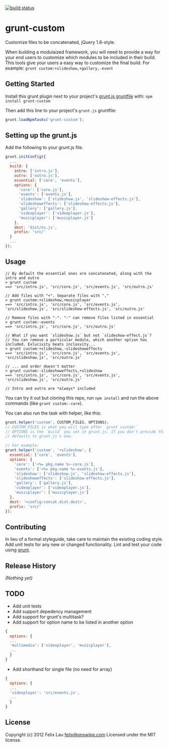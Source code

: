 [![build status](https://secure.travis-ci.org/felixlaumon/grunt-custom.png)](http://travis-ci.org/felixlaumon/grunt-custom)
# grunt-custom

Customize files to be concatenated, jQuery 1.8-style.

When building a modulaized framework, you will need to provide a way for your end users to customize which modules to be included in their build. This tools give your users a easy way to customize the final build. For example: `grunt custom:+slideshow,+gallery,-event`

## Getting Started
Install this grunt plugin next to your project's [grunt.js gruntfile][getting_started] with: `npm install grunt-custom`

Then add this line to your project's `grunt.js` gruntfile:

```javascript
grunt.loadNpmTasks('grunt-custom');
```

[grunt]: https://github.com/cowboy/grunt
[getting_started]: https://github.com/cowboy/grunt/blob/master/docs/getting_started.md

## Setting up the grunt.js

Add the following to your grunt.js file.

````javascript
grunt.initConfig({
  ...
  build: {
    intro; ['intro.js'],
    outro: ['outro.js'],
    essential: ['core', 'events'],
    options: {
      'core': ['core.js'],
      'events': ['events.js'],
      'slideshow': ['slideshow.js', 'slideshow-effects.js'],
      'slideshoweffects': ['slideshow-effects.js'],
      'gallery': ['gallery.js'],
      'videoplayer': ['videoplayer.js'],
      'musicplayer': ['musicplayer.js']
    },
    dest: 'dist/os.js',
    prefix: 'src/'
  }
  ...
});
````

## Usage

````
// By default the essential ones are concatenated, along with the intro and outro
> grunt custom
==> 'src/intro.js', 'src/core.js', 'src/events.js', 'src/outro.js'

// Add files with "+". Separate files with ","
> grunt custom:+slideshow,+musicplayer
==> 'src/intro.js', 'src/core.js', 'src/events.js', 'src/slideshow.js', 'src/slideshow-effects.js', 'src/outro.js'

// Remove files with "-". "-" can remove files listed in essential
> grunt custom:-events
==> 'src/intro.js', 'src/core.js', 'src/outro.js'

// What if you want `slideshow.js` but not `slideshow-effect.js`?
// You can remove a particular module, which another option has included. Exlucivity beats inclusvity...
> grunt custom:+slideshow,-slideshoweffects
==> 'src/intro.js', 'src/core.js', 'src/events.js', 'src/slideshow.js', 'src/outro.js'

// ... and order doesn't matter
> grunt custom:-slideshoweffects,+slideshow
==> 'src/intro.js', 'src/core.js', 'src/events.js', 'src/slideshow.js', 'src/outro.js'

// Intro and outro are *always* included

````

You can try it out but cloning this repo, run `npm install` and run the above commands (like `grunt custom:-core`).

You can also run the task with helper, like this:

````javascript
grunt.helper('custom', CUSTOM_FILES, OPTIONS);
// CUSTOM_FILES is what you will type after `grunt custom:`
// OPTIONS is the `build` you set in grunt.js. If you don't provide this, it
// defaults to grunt.js's one.

// For example:
grunt.helper('custom', '+slideshow', {
  essential: ['core', 'events'],
  options: {
    'core': ['<%= pkg.name %>-core.js'],
    'events': ['<%= pkg.name %>-events.js'],
    'slideshow': ['slideshow.js', 'slideshow-effects.js'],
    'slideshoweffects': ['slideshow-effects.js'],
    'gallery': ['gallery.js'],
    'videoplayer': ['videoplayer.js'],
    'musicplayer': ['musicplayer.js']
  },
  dest: '<config:concat.dist.dest>',
  prefix: 'src/'
});
````

## Contributing
In lieu of a formal styleguide, take care to maintain the existing coding style. Add unit tests for any new or changed functionality. Lint and test your code using [grunt][grunt].

## Release History
_(Nothing yet)_

## TODO

- Add unit tests
- Add support depedency management
- Add support for grunt's multitask?
- Add support for option name to be listed in another option
````javascript
{
  options: {
  ...
  'multimedia': ['videoplayer', 'musicplayer'],
  ...
  }
}
````
- Add shorthand for single file (no need for array)
````javascript
{
  options: {
  ...
  'videoplayer': 'src/events.js',
  ...
  }
}
````

## License
Copyright (c) 2012 Felix Lau <felix@onswipe.com>
Licensed under the MIT license.
